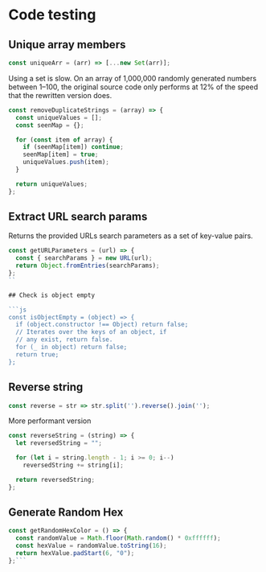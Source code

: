 # Code testing

## Unique array members


```js
const uniqueArr = (arr) => [...new Set(arr)];
```

Using a set is slow. On an array of 1,000,000 randomly generated numbers between 1–100, the original source code only performs at 12% of the speed that the rewritten version does.

```js
const removeDuplicateStrings = (array) => {
  const uniqueValues = [];
  const seenMap = {};

  for (const item of array) {
    if (seenMap[item]) continue;
    seenMap[item] = true;
    uniqueValues.push(item);
  }

  return uniqueValues;
};
```
## Extract URL search params

Returns the provided URLs search parameters as a set of key-value pairs.

```js
const getURLParameters = (url) => {
  const { searchParams } = new URL(url);
  return Object.fromEntries(searchParams);
};
``

## Check is object empty

```js
const isObjectEmpty = (object) => {
  if (object.constructor !== Object) return false;
  // Iterates over the keys of an object, if
  // any exist, return false.
  for (_ in object) return false;
  return true;
};
```

## Reverse string

```js
const reverse = str => str.split('').reverse().join('');
```

More performant version

```js
const reverseString = (string) => {
  let reversedString = "";

  for (let i = string.length - 1; i >= 0; i--)
    reversedString += string[i];

  return reversedString;
};
```

## Generate Random Hex

```js
const getRandomHexColor = () => {
  const randomValue = Math.floor(Math.random() * 0xffffff);
  const hexValue = randomValue.toString(16);
  return hexValue.padStart(6, "0");
};```
